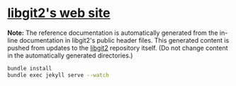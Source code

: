 # [libgit2's web site](http://libgit2.org/)


**Note:** The reference documentation is automatically generated from the in-line documentation in libgit2's public header files. This generated content is pushed from updates to the [libgit2](https://github.com/libgit2/libgit2) repository itself. (Do not change content in the automatically generated directories.)

```bash
bundle install
bundle exec jekyll serve --watch
```
